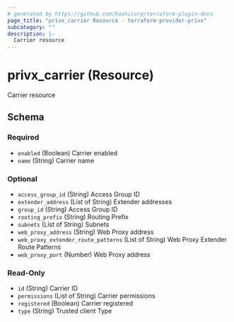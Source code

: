 ```yaml
---
# generated by https://github.com/hashicorp/terraform-plugin-docs
page_title: "privx_carrier Resource - terraform-provider-privx"
subcategory: ""
description: |-
  Carrier resource
---
```


# privx_carrier (Resource)

Carrier resource



<!-- schema generated by tfplugindocs -->
## Schema

### Required

- `enabled` (Boolean) Carrier enabled
- `name` (String) Carrier name

### Optional

- `access_group_id` (String) Access Group ID
- `extender_address` (List of String) Extender addresses
- `group_id` (String) Access Group ID
- `routing_prefix` (String) Routing Prefix
- `subnets` (List of String) Subnets
- `web_proxy_address` (String) Web Proxy address
- `web_proxy_extender_route_patterns` (List of String) Web Proxy Extender Route Patterns
- `web_proxy_port` (Number) Web Proxy address

### Read-Only

- `id` (String) Carrier ID
- `permissions` (List of String) Carrier permissions
- `registered` (Boolean) Carrier registered
- `type` (String) Trusted client Type
